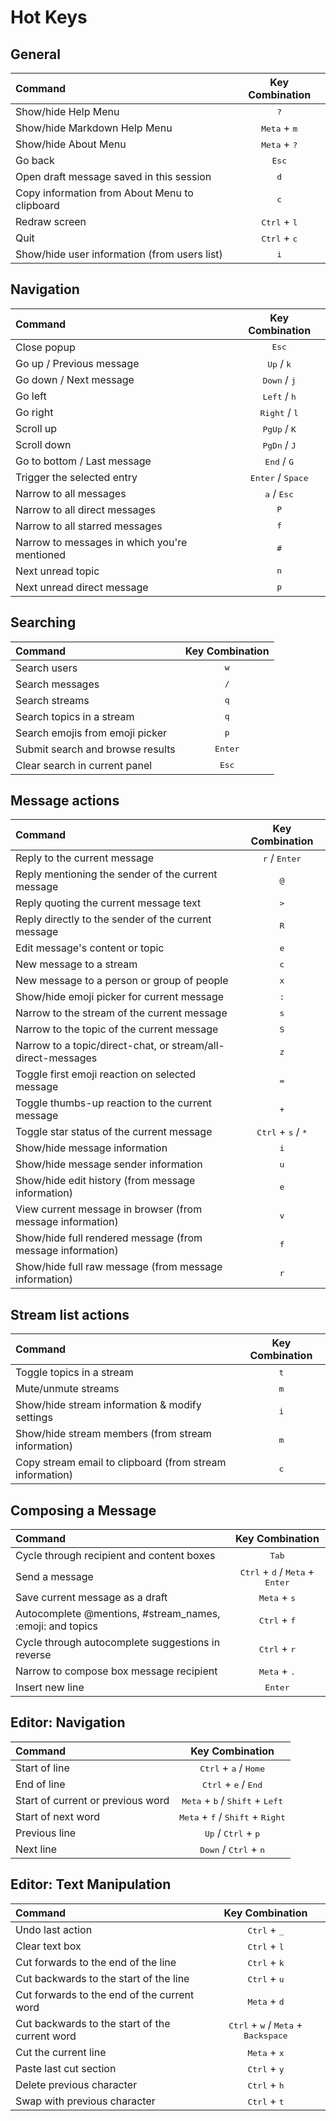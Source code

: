 <!--- Generated automatically by tools/lint-hotkeys -->
<!--- Do not modify -->

# Hot Keys
## General
|Command|Key Combination|
| :--- | :---: |
|Show/hide Help Menu|<kbd>?</kbd>|
|Show/hide Markdown Help Menu|<kbd>Meta</kbd> + <kbd>m</kbd>|
|Show/hide About Menu|<kbd>Meta</kbd> + <kbd>?</kbd>|
|Go back|<kbd>Esc</kbd>|
|Open draft message saved in this session|<kbd>d</kbd>|
|Copy information from About Menu to clipboard|<kbd>c</kbd>|
|Redraw screen|<kbd>Ctrl</kbd> + <kbd>l</kbd>|
|Quit|<kbd>Ctrl</kbd> + <kbd>c</kbd>|
|Show/hide user information (from users list)|<kbd>i</kbd>|

## Navigation
|Command|Key Combination|
| :--- | :---: |
|Close popup|<kbd>Esc</kbd>|
|Go up / Previous message|<kbd>Up</kbd> / <kbd>k</kbd>|
|Go down / Next message|<kbd>Down</kbd> / <kbd>j</kbd>|
|Go left|<kbd>Left</kbd> / <kbd>h</kbd>|
|Go right|<kbd>Right</kbd> / <kbd>l</kbd>|
|Scroll up|<kbd>PgUp</kbd> / <kbd>K</kbd>|
|Scroll down|<kbd>PgDn</kbd> / <kbd>J</kbd>|
|Go to bottom / Last message|<kbd>End</kbd> / <kbd>G</kbd>|
|Trigger the selected entry|<kbd>Enter</kbd> / <kbd>Space</kbd>|
|Narrow to all messages|<kbd>a</kbd> / <kbd>Esc</kbd>|
|Narrow to all direct messages|<kbd>P</kbd>|
|Narrow to all starred messages|<kbd>f</kbd>|
|Narrow to messages in which you're mentioned|<kbd>#</kbd>|
|Next unread topic|<kbd>n</kbd>|
|Next unread direct message|<kbd>p</kbd>|

## Searching
|Command|Key Combination|
| :--- | :---: |
|Search users|<kbd>w</kbd>|
|Search messages|<kbd>/</kbd>|
|Search streams|<kbd>q</kbd>|
|Search topics in a stream|<kbd>q</kbd>|
|Search emojis from emoji picker|<kbd>p</kbd>|
|Submit search and browse results|<kbd>Enter</kbd>|
|Clear search in current panel|<kbd>Esc</kbd>|

## Message actions
|Command|Key Combination|
| :--- | :---: |
|Reply to the current message|<kbd>r</kbd> / <kbd>Enter</kbd>|
|Reply mentioning the sender of the current message|<kbd>@</kbd>|
|Reply quoting the current message text|<kbd>></kbd>|
|Reply directly to the sender of the current message|<kbd>R</kbd>|
|Edit message's content or topic|<kbd>e</kbd>|
|New message to a stream|<kbd>c</kbd>|
|New message to a person or group of people|<kbd>x</kbd>|
|Show/hide emoji picker for current message|<kbd>:</kbd>|
|Narrow to the stream of the current message|<kbd>s</kbd>|
|Narrow to the topic of the current message|<kbd>S</kbd>|
|Narrow to a topic/direct-chat, or stream/all-direct-messages|<kbd>z</kbd>|
|Toggle first emoji reaction on selected message|<kbd>=</kbd>|
|Toggle thumbs-up reaction to the current message|<kbd>+</kbd>|
|Toggle star status of the current message|<kbd>Ctrl</kbd> + <kbd>s</kbd> / <kbd>*</kbd>|
|Show/hide message information|<kbd>i</kbd>|
|Show/hide message sender information|<kbd>u</kbd>|
|Show/hide edit history (from message information)|<kbd>e</kbd>|
|View current message in browser (from message information)|<kbd>v</kbd>|
|Show/hide full rendered message (from message information)|<kbd>f</kbd>|
|Show/hide full raw message (from message information)|<kbd>r</kbd>|

## Stream list actions
|Command|Key Combination|
| :--- | :---: |
|Toggle topics in a stream|<kbd>t</kbd>|
|Mute/unmute streams|<kbd>m</kbd>|
|Show/hide stream information & modify settings|<kbd>i</kbd>|
|Show/hide stream members (from stream information)|<kbd>m</kbd>|
|Copy stream email to clipboard (from stream information)|<kbd>c</kbd>|

## Composing a Message
|Command|Key Combination|
| :--- | :---: |
|Cycle through recipient and content boxes|<kbd>Tab</kbd>|
|Send a message|<kbd>Ctrl</kbd> + <kbd>d</kbd> / <kbd>Meta</kbd> + <kbd>Enter</kbd>|
|Save current message as a draft|<kbd>Meta</kbd> + <kbd>s</kbd>|
|Autocomplete @mentions, #stream_names, :emoji: and topics|<kbd>Ctrl</kbd> + <kbd>f</kbd>|
|Cycle through autocomplete suggestions in reverse|<kbd>Ctrl</kbd> + <kbd>r</kbd>|
|Narrow to compose box message recipient|<kbd>Meta</kbd> + <kbd>.</kbd>|
|Insert new line|<kbd>Enter</kbd>|

## Editor: Navigation
|Command|Key Combination|
| :--- | :---: |
|Start of line|<kbd>Ctrl</kbd> + <kbd>a</kbd> / <kbd>Home</kbd>|
|End of line|<kbd>Ctrl</kbd> + <kbd>e</kbd> / <kbd>End</kbd>|
|Start of current or previous word|<kbd>Meta</kbd> + <kbd>b</kbd> / <kbd>Shift</kbd> + <kbd>Left</kbd>|
|Start of next word|<kbd>Meta</kbd> + <kbd>f</kbd> / <kbd>Shift</kbd> + <kbd>Right</kbd>|
|Previous line|<kbd>Up</kbd> / <kbd>Ctrl</kbd> + <kbd>p</kbd>|
|Next line|<kbd>Down</kbd> / <kbd>Ctrl</kbd> + <kbd>n</kbd>|

## Editor: Text Manipulation
|Command|Key Combination|
| :--- | :---: |
|Undo last action|<kbd>Ctrl</kbd> + <kbd>_</kbd>|
|Clear text box|<kbd>Ctrl</kbd> + <kbd>l</kbd>|
|Cut forwards to the end of the line|<kbd>Ctrl</kbd> + <kbd>k</kbd>|
|Cut backwards to the start of the line|<kbd>Ctrl</kbd> + <kbd>u</kbd>|
|Cut forwards to the end of the current word|<kbd>Meta</kbd> + <kbd>d</kbd>|
|Cut backwards to the start of the current word|<kbd>Ctrl</kbd> + <kbd>w</kbd> / <kbd>Meta</kbd> + <kbd>Backspace</kbd>|
|Cut the current line|<kbd>Meta</kbd> + <kbd>x</kbd>|
|Paste last cut section|<kbd>Ctrl</kbd> + <kbd>y</kbd>|
|Delete previous character|<kbd>Ctrl</kbd> + <kbd>h</kbd>|
|Swap with previous character|<kbd>Ctrl</kbd> + <kbd>t</kbd>|

